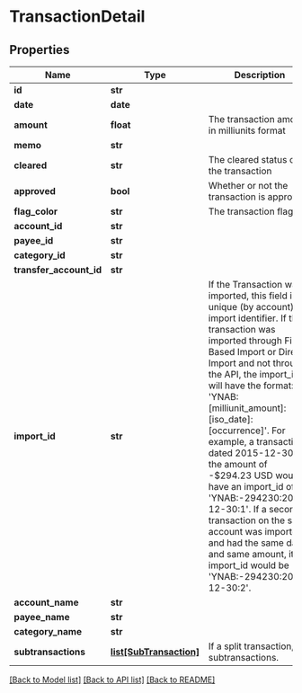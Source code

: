 # TransactionDetail

## Properties
Name | Type | Description | Notes
------------ | ------------- | ------------- | -------------
**id** | **str** |  | 
**date** | **date** |  | 
**amount** | **float** | The transaction amount in milliunits format | 
**memo** | **str** |  | 
**cleared** | **str** | The cleared status of the transaction | 
**approved** | **bool** | Whether or not the transaction is approved | 
**flag_color** | **str** | The transaction flag | 
**account_id** | **str** |  | 
**payee_id** | **str** |  | 
**category_id** | **str** |  | 
**transfer_account_id** | **str** |  | 
**import_id** | **str** | If the Transaction was imported, this field is a unique (by account) import identifier.  If this transaction was imported through File Based Import or Direct Import and not through the API, the import_id will have the format: &#39;YNAB:[milliunit_amount]:[iso_date]:[occurrence]&#39;.  For example, a transaction dated 2015-12-30 in the amount of -$294.23 USD would have an import_id of &#39;YNAB:-294230:2015-12-30:1&#39;.  If a second transaction on the same account was imported and had the same date and same amount, its import_id would be &#39;YNAB:-294230:2015-12-30:2&#39;. | 
**account_name** | **str** |  | 
**payee_name** | **str** |  | 
**category_name** | **str** |  | 
**subtransactions** | [**list[SubTransaction]**](SubTransaction.md) | If a split transaction, the subtransactions. | 

[[Back to Model list]](../README.md#documentation-for-models) [[Back to API list]](../README.md#documentation-for-api-endpoints) [[Back to README]](../README.md)


